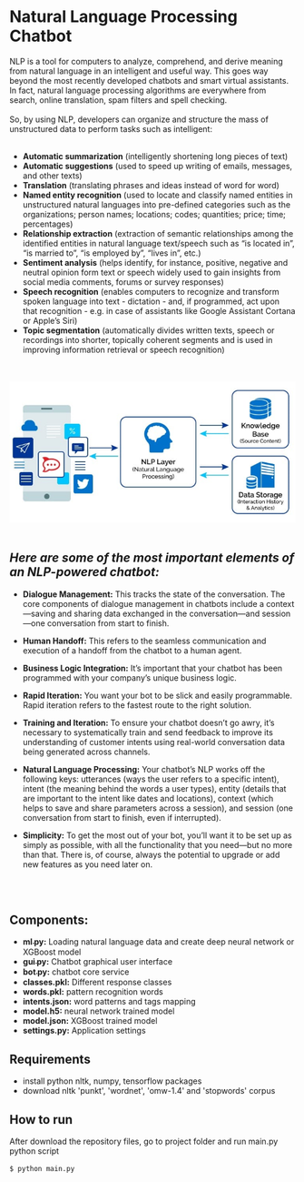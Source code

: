 # **Natural Language Processing Chatbot**

NLP is a tool for computers to analyze, comprehend, and derive meaning from natural language in an intelligent and useful way. This goes way beyond the most recently developed chatbots and smart virtual assistants. In fact, natural language processing algorithms are everywhere from search, online translation, spam filters and spell checking.
<br><br>
So, by using NLP, developers can organize and structure the mass of unstructured data to perform tasks such as intelligent:
<br><br>
- **Automatic summarization** (intelligently shortening long pieces of text)
- **Automatic suggestions** (used to speed up writing of emails, messages, and other texts)
- **Translation** (translating phrases and ideas instead of word for word)
- **Named entity recognition** (used to locate and classify named entities in unstructured natural languages into pre-defined categories such as the organizations; person names; locations; codes; quantities; price; time; percentages)
- **Relationship extraction** (extraction of semantic relationships among the identified entities in natural language text/speech such as “is located in”, “is married to”, “is employed by”, “lives in”, etc.)
- **Sentiment analysis** (helps identify, for instance, positive, negative and neutral opinion form text or speech widely used to gain insights from social media comments, forums or survey responses)
- **Speech recognition** (enables computers to recognize and transform spoken language into text - dictation - and, if programmed, act upon that recognition - e.g. in case of assistants like Google Assistant Cortana or Apple’s Siri)
- **Topic segmentation** (automatically divides written texts, speech or recordings into shorter, topically coherent segments and is used in improving information retrieval or speech recognition)

<br><br>
![NLP Chatbot](nlp_chatbot.jpg)
<br><br>

## *Here are some of the most important elements of an NLP-powered chatbot:*

- **Dialogue Management:** This tracks the state of the conversation. The core components of dialogue management in chatbots include a context—saving and sharing data exchanged in the conversation—and session—one conversation from start to finish.

- **Human Handoff:** This refers to the seamless communication and execution of a handoff from the chatbot to a human agent.

- **Business Logic Integration:** It’s important that your chatbot has been programmed with your company’s unique business logic.

- **Rapid Iteration:** You want your bot to be slick and easily programmable. Rapid iteration refers to the fastest route to the right solution.

- **Training and Iteration:** To ensure your chatbot doesn’t go awry, it’s necessary to systematically train and send feedback to improve its understanding of customer intents using real-world conversation data being generated across channels.

- **Natural Language Processing:** Your chatbot’s NLP works off the following keys: utterances (ways the user refers to a specific intent), intent (the meaning behind the words a user types), entity (details that are important to the intent like dates and locations), context (which helps to save and share parameters across a session), and session (one conversation from start to finish, even if interrupted).

- **Simplicity:** To get the most out of your bot, you’ll want it to be set up as simply as possible, with all the functionality that you need—but no more than that. There is, of course, always the potential to upgrade or add new features as you need later on.

<br><br>
## **Components:**
- **ml܁py:** Loading natural language data and create deep neural network or XGBoost model
- **gui܁py:** Chatbot graphical user interface
- **bot܁py:** chatbot core service
- **classes.pkl:** Different response classes
- **words.pkl:** pattern recognition words
- **intents.json:** word patterns and tags mapping
- **model.h5:** neural network trained model 
- **model.json:** XGBoost trained model 
- **settings.py:** Application settings


## **Requirements**
- install python nltk, numpy, tensorflow packages
- download nltk 'punkt', 'wordnet', 'omw-1.4' and 'stopwords' corpus  

## **How to run**
After download the repository files, go to project folder and run main.py python script
```
$ python main.py
```


